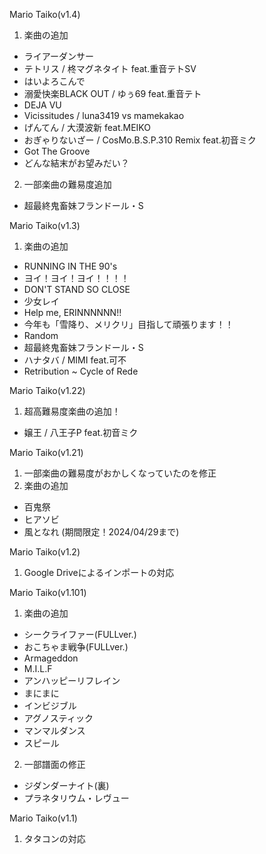 Mario Taiko(v1.4)  
1. 楽曲の追加
 - ライアーダンサー
 - テトリス / 柊マグネタイト feat.重音テトSV
 - はいよろこんで
 - 溺愛快楽BLACK OUT / ゆぅ69 feat.重音テト
 - DEJA VU
 - Vicissitudes / luna3419 vs mamekakao
 - げんてん / 大漠波新 feat.MEIKO
 - おぎゃりないざー / CosMo.B.S.P.310 Remix feat.初音ミク
 - Got The Groove
 - どんな結末がお望みだい？
2. 一部楽曲の難易度追加
 - 超最終鬼畜妹フランドール・S

Mario Taiko(v1.3)  
1. 楽曲の追加
 - RUNNING IN THE 90's
 - ヨイ！ヨイ！ヨイ！！！！
 - DON'T STAND SO CLOSE
 - 少女レイ
 - Help me, ERINNNNNN!!
 - 今年も「雪降り、メリクリ」目指して頑張ります！！
 - Random
 - 超最終鬼畜妹フランドール・S
 - ハナタバ / MIMI feat.可不
 - Retribution ~ Cycle of Rede

Mario Taiko(v1.22)
1. 超高難易度楽曲の追加！
 - 嬢王 / 八王子P feat.初音ミク

Mario Taiko(v1.21)  
1. 一部楽曲の難易度がおかしくなっていたのを修正
2. 楽曲の追加
 - 百鬼祭
 - ヒアソビ
 - 風となれ (期間限定！2024/04/29まで)

Mario Taiko(v1.2)
1. Google Driveによるインポートの対応

Mario Taiko(v1.101)
1. 楽曲の追加
 - シークライファー(FULLver.)
 - おこちゃま戦争(FULLver.)
 - Armageddon
 - M.I.L.F
 - アンハッピーリフレイン
 - まにまに
 - インビジブル
 - アグノスティック
 - マンマルダンス
 - スピール
2. 一部譜面の修正
 - ジダンダーナイト(裏)
 - プラネタリウム・レヴュー

Mario Taiko(v1.1)
1. タタコンの対応
